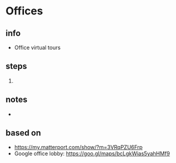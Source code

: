 # Offices  

## info  
* Office virtual tours

## steps  
1. 

## notes  
*  

## based on  
*  https://my.matterport.com/show/?m=3VRqPZU6Frp
*  Google office lobby:  https://goo.gl/maps/bcLgkWias5yahHMf9

